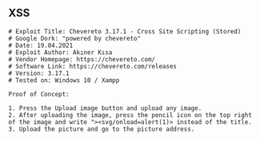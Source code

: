 XSS
---

    # Exploit Title: Chevereto 3.17.1 - Cross Site Scripting (Stored)
    # Google Dork: "powered by chevereto"
    # Date: 19.04.2021
    # Exploit Author: Akıner Kısa
    # Vendor Homepage: https://chevereto.com/
    # Software Link: https://chevereto.com/releases
    # Version: 3.17.1
    # Tested on: Windows 10 / Xampp

    Proof of Concept:

    1. Press the Upload image button and upload any image.
    2. After uploading the image, press the pencil icon on the top right of the image and write "><svg/onload=alert(1)> instead of the title.
    3. Upload the picture and go to the picture address.
